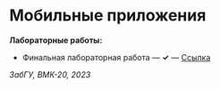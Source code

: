 # Мобильные приложения

**Лабораторные работы:**
+ Финальная лабораторная работа — **✓** — [Ссылка](laboratory_final)

*ЗабГУ, ВМК-20, 2023*
